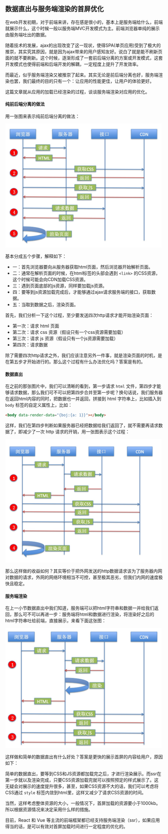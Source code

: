## 数据直出与服务端渲染的首屏优化

在web开发初期，对于前端来讲，存在感是很小的，基本上是服务端给什么，前端就展示什么，这个时候一般以服务端MVC开发模式为主。前端浏览器单纯的展示由服务端吐出的数据。

随着技术的发展，ajax的出现改变了这一现状，使得SPA(单页应用)受到了极大的推崇，其实究其原因，就是因为ajax带来的用户感知友好。说白了就是能不刷新页面的就不要刷新。这个时候，逐渐形成了一套前后端分离的方案或开发模式，这套开发模式也使得前端和后端开发的解耦，一定程度上提升了开发效率。

而最近，似乎服务端渲染又被推崇了起来。其实无论是前后端分离也好，服务端渲染也罢，我们最终的目的只有一个：让应用的性能更佳，让用户的体验更好。

这篇文章就从应用的加载已经渲染的过程，谈谈服务端渲染对应用的优化。

#### 纯前后端分离的做法

用一张图来表示纯前后端分离的做法：

<img src="/img/spa.png" width="500" />

基本分成五个步骤，解释如下：

* 一：首先浏览器要向从服务器获取html页面，然后浏览器开始解析页面。
* 二：通常在解析页面的时候，在html标签的头部会遇到 `<link>` 的CSS资源，这个时候可能会向CDN加载CSS资源。
* 三：遇到页面底部的js资源，同样要加载js资源。
* 四：要等到js资源加载完成后，才能够通过ajax请求服务端的接口，获取数据。
* 五：当取到数据之后，渲染页面。

首先，我们分析一下这个过程，至少要发送四次http请求才能开始渲染页面：

* 第一次：请求 html 页面
* 第二次：请求 css 资源（假设只有一个css资源需要加载）
* 第三次：请求 js 资源（假设只有一个js资源需要加载）
* 第四次：请求数据

除了需要四次http请求之外，我们应该注意另外一件事，就是渲染页面的时机，是在第五步才开始进行的。那么这个过程有什么办法优化吗？答案是有的。

#### 数据直出

在之前的那张图片中，我们可以清晰的看到，第一步请求 `html` 文件，第四步才能够请求数据，那么我们可不可以把第四步合并至第一步呢？换句话说，我们服务器在返回html内容的同时，把数据也一并返回，拼接到 html 字符串上，比如插入到 `body` 标签的自定义属性上，比如：

```html
<body data-render-data="{boj:{a: 1}}"></body>
```

这样，我们在第四步判断如果服务器已经把数据给我们返回了，就不需要再请求数据了，即减少了一次 http 请求的开销，用一张图表示这个过程：

<img src="/img/zhichu.png" width="500" />

那么这样做的收益如何？其实等价于把外网发送的http数据请求该为了服务器内网对数据的请求，外网的网络环境相当不可控，甚至极其恶劣，但我们内网的速度极快且稳定。

#### 服务端渲染

在上一小节数据直出中我们知道，服务端可以把html字符串和数据一并给我们返回，那么可不可以再进一步：服务端将html和数据进行渲染，将渲染好之后的html字符串吐给前端，直接展示，来看下面这张图：

<img src="/img/ssr.png" width="500" />

这样做和简单的数据直出有什么好处？答案是更快的展示首屏的内容给用户，原因如下：

简单的数据直出，要等到CSS和JS资源都加载完之后，才进行渲染展示。而ssr在第一步就以及渲染完成，只要CSS资源加载完就可以按照预定的样式展示了。这无疑会对展示的速度提升很多，甚至，如果CSS资源不大的话，我们可以考虑将CSS通过 `style` 标签内敛到html里，这样又减少了请求CSS资源的时间。

当然，这样考虑整体资源的大小，一般情况下，首屏加载的资源要小于1000kb。所以根据资源情况来决定采用什么样的措施。

目前，React 和 Vue 等主流的前端框架都已经支持服务端渲染（ssr），如果应用得当的话，是可以有效对首屏加载时间进行一定程度的优化的。


